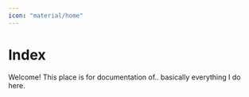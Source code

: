 ```yaml
---
icon: "material/home"
---
```


# Index

Welcome! This place is for documentation of.. basically everything I do here.